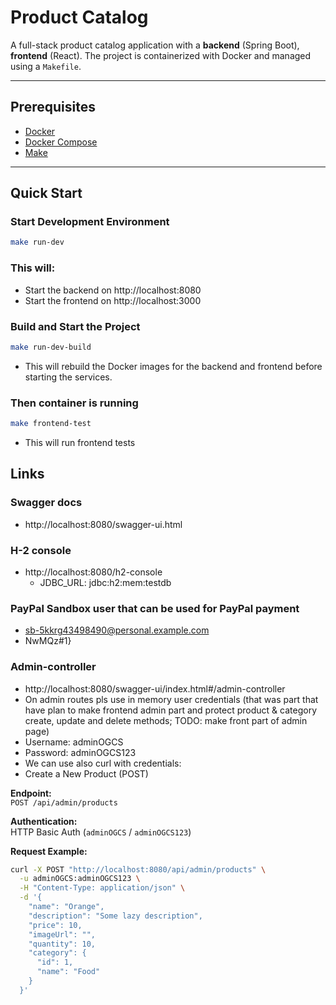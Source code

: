 # Product Catalog

A full-stack product catalog application with a **backend** (Spring Boot), **frontend** (React). The project is containerized with Docker and managed using a `Makefile`.

---

## Prerequisites

- [Docker](https://www.docker.com/)
- [Docker Compose](https://docs.docker.com/compose/)
- [Make](https://www.gnu.org/software/make/)

---

## Quick Start

### Start Development Environment

```bash
make run-dev
```

### This will:

- Start the backend on http://localhost:8080
- Start the frontend on http://localhost:3000

### Build and Start the Project

```bash
make run-dev-build
```

- This will rebuild the Docker images for the backend and frontend before starting the services.

### Then container is running

```bash
make frontend-test
```

- This will run frontend tests

## Links

### Swagger docs

- http://localhost:8080/swagger-ui.html

### H-2 console

- http://localhost:8080/h2-console
  - JDBC_URL: jdbc:h2:mem:testdb

### PayPal Sandbox user that can be used for PayPal payment

- sb-5kkrg43498490@personal.example.com
- NwMQz#1}

### Admin-controller
- http://localhost:8080/swagger-ui/index.html#/admin-controller
- On admin routes pls use in memory user credentials (that was part that have plan to make frontend admin part and protect product & category create, update and delete methods; TODO: make front part of admin page)
-   Username: adminOGCS
-   Password: adminOGCS123
- We can use also curl with credentials:
- Create a New Product (POST)

**Endpoint:**  
`POST /api/admin/products`

**Authentication:**  
HTTP Basic Auth (`adminOGCS` / `adminOGCS123`)

**Request Example:**
```sh
curl -X POST "http://localhost:8080/api/admin/products" \
  -u adminOGCS:adminOGCS123 \
  -H "Content-Type: application/json" \
  -d '{
    "name": "Orange",
    "description": "Some lazy description",
    "price": 10,
    "imageUrl": "",
    "quantity": 10,
    "category": {
      "id": 1,
      "name": "Food"
    }
  }'
```

